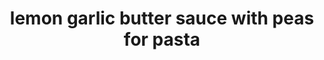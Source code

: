 ---
id: 5bfdbfea085612001402893c
servings:
notes:
directions: 'while the pasta is cooking
 melt the butter in a large frying pan. add a pinch of salt if the butter is unsalted.

add in the lemon juice and the fresh peas. fresh peas take but a few seconds to cook.
when the pasta is done cooking
 using a slotted spoon
 scoop out the raviolis and transfer them directly to the fry pan with the sauce.

it works best if you can time it so the peas are cooked when the pasta is done. the liquid from the pasta will make the butter sauce even creamier
 so dont worry about the raviolis being wet when you add them to the butter.

cook everything for a few seconds and then plate with fresh parmesan cheese and salt and pepper.'
ingredients: '3 ounces peas
3 tablespoons butter
1/2 teaspoon lemon juice
parmesan cheese
salt and pepper to taste'
rating: 5
ease: easy

category: main course
href: 'https: //www.fromthegrapevine.com/israeli-kitchen/recipes/ravioli-peas-and-lemon-butter-sauce'
totalTime:
cookTime:
prepTime:
title: lemon garlic butter sauce with peas for pasta
path: /lemon-garlic-butter-sauce-with-peas-for-pasta
---